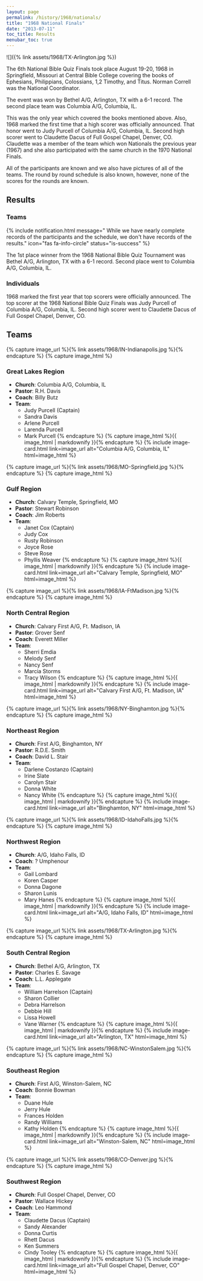 ```yaml
---
layout: page
permalink: /history/1968/nationals/
title: "1968 National Finals"
date: "2013-07-11"
toc_title: Results
menubar_toc: true
---
```


![]({% link assets/1968/TX-Arlington.jpg %})

The 6th National Bible Quiz Finals took place August 19-20, 1968 in Springfield, Missouri at Central Bible College covering the books of Ephesians, Philippians, Colossians, 1,2 Timothy, and Titus. Norman Correll was the National Coordinator.

The event was won by Bethel A/G, Arlington, TX with a 6-1 record. The second place team was Columbia A/G, Columbia, IL.

This was the only year which covered the books mentioned above. Also, 1968 marked the first time that a high scorer was officially announced. That honor went to Judy Purcell of Columbia A/G, Columbia, IL. Second high scorer went to Claudette Dacus of Full Gospel Chapel, Denver, CO. Claudette was a member of the team which won Nationals the previous year (1967) and she also participated with the same church in the 1970 National Finals.

All of the participants are known and we also have pictures of all of the teams. The round by round schedule is also known, however, none of the scores for the rounds are known.

## Results

### Teams

{% include notification.html
   message="
While we have nearly complete records of the participants and the schedule, we don't have records of the results."
   icon="fas fa-info-circle"
   status="is-success" %}

The 1st place winner from the 1968 National Bible Quiz Tournament was Bethel A/G, Arlington, TX with a 6-1 record. Second place went to Columbia A/G, Columbia, IL. 

### Individuals

1968 marked the first year that top scorers were officially announced. The top scorer at the 1968 National Bible Quiz Finals was Judy Purcell of Columbia A/G, Columbia, IL. Second high scorer went to Claudette Dacus of Full Gospel Chapel, Denver, CO.

## Teams

{% capture image_url %}{% link assets/1968/IN-Indianapolis.jpg %}{% endcapture %}
{% capture image_html %}
### Great Lakes Region

* **Church**: Columbia A/G, Columbia, IL
* **Pastor**: R.H. Davis
* **Coach**: Billy Butz
* **Team**:
    * Judy Purcell (Captain)
    * Sandra Davis
    * Arlene Purcell
    * Larenda Purcell
    * Mark Purcell
{% endcapture %}
{% capture image_html %}{{ image_html | markdownify }}{% endcapture %}
{% include image-card.html link=image_url alt="Columbia A/G, Columbia, IL" html=image_html %}

{% capture image_url %}{% link assets/1968/MO-Springfield.jpg %}{% endcapture %}
{% capture image_html %}
### Gulf Region

* **Church**: Calvary Temple, Springfield, MO
* **Pastor**: Stewart Robinson
* **Coach**: Jim Roberts
* **Team**:
    * Janet Cox (Captain)
    * Judy Cox
    * Rusty Robinson
    * Joyce Rose
    * Steve Rose
    * Phyllis Weaver
{% endcapture %}
{% capture image_html %}{{ image_html | markdownify }}{% endcapture %}
{% include image-card.html link=image_url alt="Calvary Temple, Springfield, MO" html=image_html %}

{% capture image_url %}{% link assets/1968/IA-FtMadison.jpg %}{% endcapture %}
{% capture image_html %}
### North Central Region

* **Church**: Calvary First A/G, Ft. Madison, IA
* **Pastor**: Grover Senf
* **Coach**: Everett Miller
* **Team**:
    * Sherri Emdia
    * Melody Senf
    * Nancy Senf
    * Marcia Storms
    * Tracy Wilson
{% endcapture %}
{% capture image_html %}{{ image_html | markdownify }}{% endcapture %}
{% include image-card.html link=image_url alt="Calvary First A/G, Ft. Madison, IA" html=image_html %}

{% capture image_url %}{% link assets/1968/NY-Binghamton.jpg %}{% endcapture %}
{% capture image_html %}
### Northeast Region

* **Church**: First A/G, Binghamton, NY
* **Pastor**: R.D.E. Smith
* **Coach**: David L. Stair
* **Team**:
    * Darlene Costanzo (Captain)
    * Irine Slate
    * Carolyn Stair
    * Donna White
    * Nancy White
{% endcapture %}
{% capture image_html %}{{ image_html | markdownify }}{% endcapture %}
{% include image-card.html link=image_url alt="Binghamton, NY" html=image_html %}

{% capture image_url %}{% link assets/1968/ID-IdahoFalls.jpg %}{% endcapture %}
{% capture image_html %}
### Northwest Region

* **Church**: A/G, Idaho Falls, ID
* **Coach**: ? Umphenour
* **Team**:
    * Gail Lombard
    * Koren Casper
    * Donna Dagone
    * Sharon Lunis
    * Mary Hanes
{% endcapture %}
{% capture image_html %}{{ image_html | markdownify }}{% endcapture %}
{% include image-card.html link=image_url alt="A/G, Idaho Falls, ID" html=image_html %}

{% capture image_url %}{% link assets/1968/TX-Arlington.jpg %}{% endcapture %}
{% capture image_html %}
### South Central Region

* **Church**: Bethel A/G, Arlington, TX
* **Pastor**: Charles E. Savage
* **Coach**: L.L. Applegate
* **Team**:
    * William Harrelson (Captain)
    * Sharon Collier
    * Debra Harrelson
    * Debbie Hill
    * Lissa Howell
    * Vane Warner
{% endcapture %}
{% capture image_html %}{{ image_html | markdownify }}{% endcapture %}
{% include image-card.html link=image_url alt="Arlington, TX" html=image_html %}

{% capture image_url %}{% link assets/1968/NC-WinstonSalem.jpg %}{% endcapture %}
{% capture image_html %}
### Southeast Region

* **Church**: First A/G, Winston-Salem, NC
* **Coach**: Bonnie Bowman
* **Team**:
    * Duane Hule
    * Jerry Hule
    * Frances Holden
    * Randy Williams
    * Kathy Holden
{% endcapture %}
{% capture image_html %}{{ image_html | markdownify }}{% endcapture %}
{% include image-card.html link=image_url alt="Winston-Salem, NC" html=image_html %}

{% capture image_url %}{% link assets/1968/CO-Denver.jpg %}{% endcapture %}
{% capture image_html %}
### Southwest Region

* **Church**: Full Gospel Chapel, Denver, CO
* **Pastor**: Wallace Hickey
* **Coach**: Leo Hammond
* **Team**:
    * Claudette Dacus (Captain)
    * Sandy Alexander
    * Donna Curtis
    * Rhett Dacus
    * Ken Summers
    * Cindy Tooley
{% endcapture %}
{% capture image_html %}{{ image_html | markdownify }}{% endcapture %}
{% include image-card.html link=image_url alt="Full Gospel Chapel, Denver, CO" html=image_html %}

